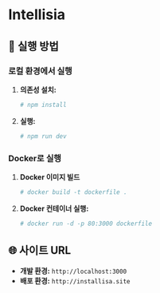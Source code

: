 # Intellisia

## 🚀 실행 방법

### 로컬 환경에서 실행

1.  **의존성 설치:**
    ```bash
    # npm install
    ```

2.  **실행:**
    ```bash
    # npm run dev 
    ```

### Docker로 실행

1.  **Docker 이미지 빌드**
    ```bash
    # docker build -t dockerfile .
    ```

2.  **Docker 컨테이너 실행:**
    ```bash
    # docker run -d -p 80:3000 dockerfile
    ```

## 🌐 사이트 URL

-   **개발 환경:** `http://localhost:3000`
-   **배포 환경:** `http://installisa.site`
